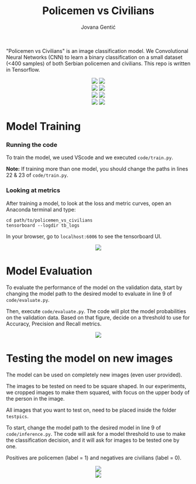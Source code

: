 <div align="center"> <h1> Policemen vs Civilians </h1> </div>
<div align="center"><a>Jovana&nbsp;Gentić</a></div>
<br>
<br>

"Policemen vs Civilians" is an image classification model. We Convolutional Neural Networks (CNN) to learn a binary classification on a small dataset (<400 samples) of both Serbian policemen and civilians. This repo is written in Tensorflow.

<div class="row" align="center">
  <div class="column">
    <img src="./data/train/policemen/lepsa-strana-policije-82021900-187244192676197-4020733923033635611-n.jpg">
    <img src="./data/train/civilians/pexels-lê-minh-thuận-12623181.jpg">
  </div>
  <div class="column">
    <img src="./data/train/policemen/03DB208D-C966-44A1-9696-23C686161437-1024x768.jpeg">
    <img src="./data/train/civilians/shirish-suwal-bL6qk2H_o58-unsplash.jpg">
  </div>
  <div class="column">
    <img src="./data/train/policemen/361609031_811473447205206_4295824229945086774_n.jpg">
    <img src="./data/train/civilians/pexels-mart-production-8436872.jpg">
  </div>
  <div class="column">
    <img src="./data/train/policemen/lepsa-strana-policije-82021900-187244192676197-4020733923033635611-n.jpg">
    <img src="./data/train/civilians/2368171_1201-foto02-news1-ana-paunkovic_ls.jpg">
  </div>
</div>

# Model Training
### Running the code
To train the model, we used VScode and we executed `code/train.py`. 

**Note:** If training more than one model, you should change the paths in lines 22 & 23 of `code/train.py`.

### Looking at metrics
After training a model, to look at the loss and metric curves, open an Anaconda terminal and type:

```
cd path/to/policemen_vs_civilians
tensorboard --logdir tb_logs
```

In your browser, go to `localhost:6006` to see the tensorboard UI.

<div align="center"><img src="./images/tensorboard.png"></div>

# Model Evaluation
To evaluate the performance of the model on the validation data, start by changing the model path to the desired model to evaluate in line 9 of `code/evaluate.py`.

Then, execute `code/evaluate.py`. The code will plot the model probabilities on the validation data. Based on that figure, decide on a threshold to use for Accuracy, Precision and Recall metrics.

<div align="center"><img src="./images/modelpredictions.png"></div>

# Testing the model on new images
The model can be used on completely new images (even user provided).

The images to be tested on need to be square shaped. In our experiments, we cropped images to make them squared, with focus on the upper body of the person in the image.

All images that you want to test on, need to be placed inside the folder `testpics`.

To start, change the model path to the desired model in line 9 of `code/inference.py`. The code will ask for a model threshold to use to make the classification decision, and it will ask for images to be tested one by one.

Positives are policemen (label = 1) and negatives are civilians (label = 0).

<div align="center"><img src="./images/test1.png"></div>
<div align="center"><img src="./images/test2.png"></div>
